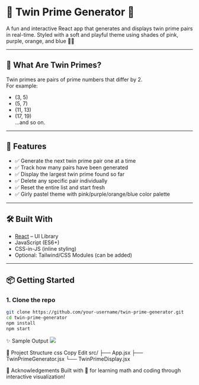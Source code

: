 # 💫 Twin Prime Generator 💫

A fun and interactive React app that generates and displays twin prime pairs in real-time. Styled with a soft and playful theme using shades of pink, purple, orange, and blue 🌸✨

---

## 🧠 What Are Twin Primes?

Twin primes are pairs of prime numbers that differ by 2.  
For example:  
- (3, 5)  
- (5, 7)  
- (11, 13)  
- (17, 19)  
...and so on.

---

## 🎯 Features

- ✅ Generate the next twin prime pair one at a time
- ✅ Track how many pairs have been generated
- ✅ Display the largest twin prime found so far
- ✅ Delete any specific pair individually
- ✅ Reset the entire list and start fresh
- ✅ Girly pastel theme with pink/purple/orange/blue color palette

---

## 🛠️ Built With

- [React](https://reactjs.org/) – UI Library
- JavaScript (ES6+)
- CSS-in-JS (inline styling)
- Optional: Tailwind/CSS Modules (can be added)

---

## 📦 Getting Started

### 1. Clone the repo

```bash
git clone https://github.com/your-username/twin-prime-generator.git
cd twin-prime-generator
npm install
npm start
```

✨ Sample Output
<img src="https://github.com/arrysoni/twin-prime-tracker/blob/main/src/assets/images/Screenshot%202025-06-18%20at%2011.38.04%E2%80%AFAM.png">

📁 Project Structure
css
Copy
Edit
src/
├── App.jsx
├── TwinPrimeGenerator.jsx
└── TwinPrimeDisplay.jsx


🙌 Acknowledgements
Built with 💖 for learning math and coding through interactive visualization!

